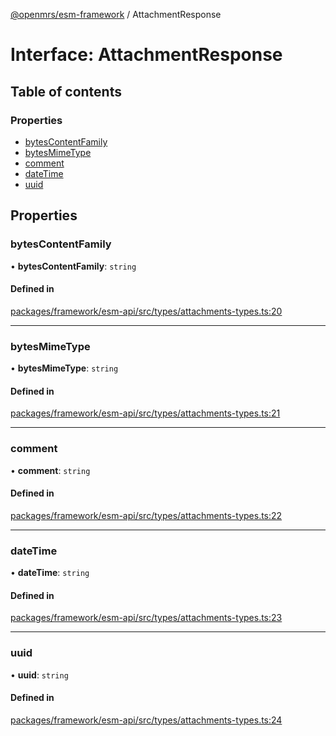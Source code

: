 [@openmrs/esm-framework](../API.md) / AttachmentResponse

# Interface: AttachmentResponse

## Table of contents

### Properties

- [bytesContentFamily](AttachmentResponse.md#bytescontentfamily)
- [bytesMimeType](AttachmentResponse.md#bytesmimetype)
- [comment](AttachmentResponse.md#comment)
- [dateTime](AttachmentResponse.md#datetime)
- [uuid](AttachmentResponse.md#uuid)

## Properties

### bytesContentFamily

• **bytesContentFamily**: `string`

#### Defined in

[packages/framework/esm-api/src/types/attachments-types.ts:20](https://github.com/openmrs/openmrs-esm-core/blob/main/packages/framework/esm-api/src/types/attachments-types.ts#L20)

___

### bytesMimeType

• **bytesMimeType**: `string`

#### Defined in

[packages/framework/esm-api/src/types/attachments-types.ts:21](https://github.com/openmrs/openmrs-esm-core/blob/main/packages/framework/esm-api/src/types/attachments-types.ts#L21)

___

### comment

• **comment**: `string`

#### Defined in

[packages/framework/esm-api/src/types/attachments-types.ts:22](https://github.com/openmrs/openmrs-esm-core/blob/main/packages/framework/esm-api/src/types/attachments-types.ts#L22)

___

### dateTime

• **dateTime**: `string`

#### Defined in

[packages/framework/esm-api/src/types/attachments-types.ts:23](https://github.com/openmrs/openmrs-esm-core/blob/main/packages/framework/esm-api/src/types/attachments-types.ts#L23)

___

### uuid

• **uuid**: `string`

#### Defined in

[packages/framework/esm-api/src/types/attachments-types.ts:24](https://github.com/openmrs/openmrs-esm-core/blob/main/packages/framework/esm-api/src/types/attachments-types.ts#L24)
